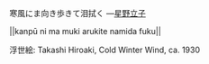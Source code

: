 寒風にま向き歩きて泪拭く
—[星野立子](https://ja.wikipedia.org/wiki/星野立子)

||kanpū ni ma muki arukite namida fuku||

浮世絵: Takashi Hiroaki, Cold Winter Wind, ca. 1930